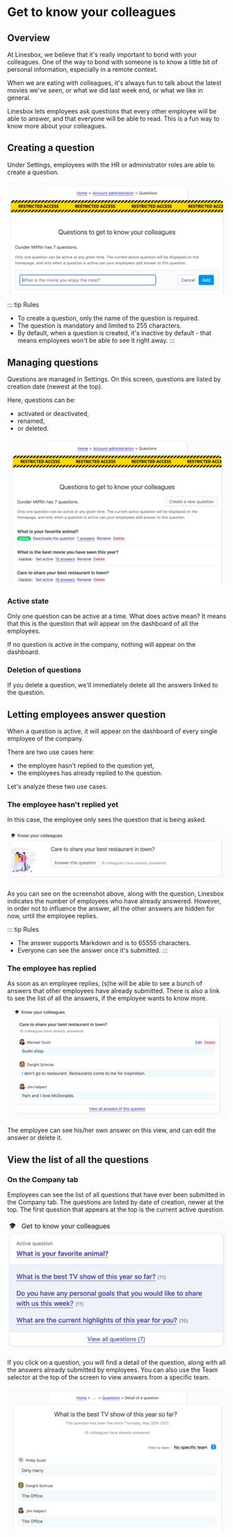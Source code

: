 # Get to know your colleagues

## Overview

At Linesbox, we believe that it's really important to bond with your colleagues. One of the way to bond with someone is to know a little bit of personal information, especially in a remote context.

When we are eating with colleagues, it's always fun to talk about the latest movies we've seen, or what we did last week end, or what we like in general.

Linesbox lets employees ask questions that every other employee will be able to answer, and that everyone will be able to read. This is a fun way to know more about your colleagues.

## Creating a question

Under Settings, employees with the HR or administrator roles are able to create a question.

![list](./img/adminland_get_to_know_colleagues_add.png)

::: tip Rules
* To create a question, only the name of the question is required.
* The question is mandatory and limited to 255 characters.
* By default, when a question is created, it's inactive by default - that means employees won't be able to see it right away.
:::

## Managing questions

Questions are managed in Settings. On this screen, questions are listed by creation date (newest at the top).

Here, questions can be:

* activated or deactivated,
* renamed,
* or deleted.

![list](./img/adminland_get_to_know_colleagues_list.png)

### Active state

Only one question can be active at a time. What does active mean? It means that this is the question that will appear on the dashboard of all the employees.

If no question is active in the company, nothing will appear on the dashboard.

### Deletion of questions

If you delete a question, we'll immediately delete all the answers linked to the question.

## Letting employees answer question

When a question is active, it will appear on the dashboard of every single employee of the company.

There are two use cases here:

* the employee hasn't replied to the question yet,
* the employees has already replied to the question.

Let's analyze these two use cases.

### The employee hasn't replied yet

In this case, the employee only sees the question that is being asked.

![dashboard new](./img/dashboard_get_to_know_colleagues_new.png)

As you can see on the screenshot above, along with the question, Linesbox indicates the number of employees who have already answered. However, in order not to influence the answer, all the other answers are hidden for now, until the employee replies.

::: tip Rules
* The answer supports Markdown and is to 65555 characters.
* Everyone can see the answer once it's submitted.
:::

### The employee has replied

As soon as an employee replies, (s)he will be able to see a bunch of answers that other employees have already submitted. There is also a link to see the list of all the answers, if the employee wants to know more.

![dashboard answered](./img/dashboard_get_to_know_colleagues_answers.png)

The employee can see his/her own answer on this view, and can edit the answer or delete it.

## View the list of all the questions

### On the Company tab

Employees can see the list of all questions that have ever been submitted in the Company tab. The questions are listed by date of creation, newer at the top. The first question that appears at the top is the current active question.

![company questions](./img/company_get_to_know_colleagues_list.png)

If you click on a question, you will find a detail of the question, along with all the answers already submitted by employees. You can also use the Team selector at the top of the screen to view answers from a specific team.

![company detail](./img/company_get_to_know_colleagues_detail.png)
